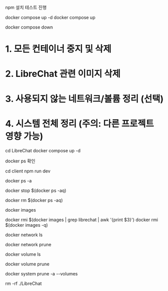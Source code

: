 npm 설치 테스트 진행

<!-- LibreChat 시작 -->
docker compose up -d
docker compose up

<!-- 실행 중인 컨테이너를 중지 -->
docker compose down


<!-- 폴더 삭제 -->
# 1. 모든 컨테이너 중지 및 삭제
<!-- docker stop $(docker ps -aq) -->
<!-- docker rm $(docker ps -aq) -->

# 2. LibreChat 관련 이미지 삭제
<!-- docker images | grep librechat -->
<!-- docker rmi $(docker images | grep librechat | awk '{print $3}') -->

# 3. 사용되지 않는 네트워크/볼륨 정리 (선택)
<!-- docker network prune -f -->
<!-- docker volume prune -f -->

# 4. 시스템 전체 정리 (주의: 다른 프로젝트 영향 가능)
<!-- docker system prune -a --volumes -f -->



<!-- 뭔가 될것 같음 -->
cd LibreChat
docker compose up -d

docker ps
확인

cd client
npm run dev


<!-- 실행 중이거나 종료된 컨테이너 목록 확인 -->
docker ps -a

<!-- 모든 컨테이너 중지 -->
docker stop $(docker ps -aq)

<!-- 모든 컨테이너 삭제 -->
docker rm $(docker ps -aq)

<!-- 이미지 목록 확인 -->
docker images

<!--  -->
docker rmi $(docker images | grep librechat | awk '{print $3}')
docker rmi $(docker images -q) <!-- 이미지 전체 삭제 -->

<!-- 네트워크 목록 확인 -->
docker network ls

<!-- 사용되지 않는 네트워크 모두 삭제 (확인 메시지 뜸) -->
docker network prune

<!-- 볼륨 목록 확인 -->
docker volume ls

<!-- 사용되지 않는 볼륨 모두 삭제 -->
docker volume prune

<!-- Docker 시스템 전체 캐시 정리 -->
<!-- 주의: 다른 프로젝트에서 쓰는 것까지 삭제될 수 있으니 신중히 사용하세요. -->
docker system prune -a --volumes

<!-- LibreChat 폴더 삭제 -->
rm -rf ./LibreChat
